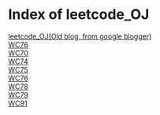 # Index of leetcode_OJ

[leetcode_OJ(Old blog, from google blogger)](http://alfonshwu.blogspot.tw/2018/02/) <br />
[WC76](WC76.md) <br />
[WC70](WC70.md) <br />
[WC74](WC74.md) <br />
[WC75](WC75.md) <br />
[WC76](WC76.md) <br />
[WC78](WC78.md) <br />
[WC79](WC79.md) <br />
[WC91](WC91.md) <br />
